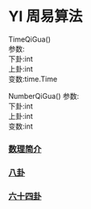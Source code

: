 # YI 周易算法 #


TimeQiGua()  
参数:  
下卦:int  
上卦:int  
变数:time.Time  

NumberQiGua()
参数:  
下卦:int  
上卦:int  
变数:int


### [数理简介](./docs/数理简介.md) ###
### [八卦](https://baike.baidu.com/item/%E5%85%AB%E5%8D%A6/166475?sefr=cr) ###
### [六十四卦](https://baike.baidu.com/item/%E5%85%AD%E5%8D%81%E5%9B%9B%E5%8D%A6) ###